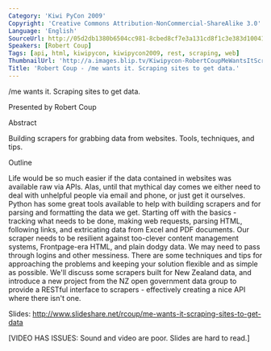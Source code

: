 ```yaml
---
Category: 'Kiwi PyCon 2009'
Copyright: 'Creative Commons Attribution-NonCommercial-ShareAlike 3.0'
Language: 'English'
SourceUrl: http://05d2db1380b6504cc981-8cbed8cf7e3a131cd8f1c3e383d10041.r93.cf2.rackcdn.com/kiwi-pycon-2009/130_robert-coup-me-wants-it-scraping-sites-to-get-data.flv
Speakers: [Robert Coup]
Tags: [api, html, kiwipycon, kiwipycon2009, rest, scraping, web]
ThumbnailUrl: 'http://a.images.blip.tv/Kiwipycon-RobertCoupMeWantsItScrapingSitesToGetData498-799.jpg'
Title: 'Robert Coup - /me wants it. Scraping sites to get data.'
---
```

/me wants it. Scraping sites to get data.

Presented by Robert Coup

Abstract

Building scrapers for grabbing data from websites. Tools, techniques, and
tips.

Outline

Life would be so much easier if the data contained in websites was available
raw via APIs. Alas, until that mythical day comes we either need to deal with
unhelpful people via email and phone, or just get it ourselves. Python has
some great tools available to help with building scrapers and for parsing and
formatting the data we get. Starting off with the basics - tracking what needs
to be done, making web requests, parsing HTML, following links, and
extricating data from Excel and PDF documents. Our scraper needs to be
resilient against too-clever content management systems, Frontpage-era HTML,
and plain dodgy data. We may need to pass through logins and other messiness.
There are some techniques and tips for approaching the problems and keeping
your solution flexible and as simple as possible. We'll discuss some scrapers
built for New Zealand data, and introduce a new project from the NZ open
government data group to provide a RESTful interface to scrapers - effectively
creating a nice API where there isn't one.

Slides: [http://www.slideshare.net/rcoup/me-wants-it-scraping-sites-to-get-
data](http://www.slideshare.net/rcoup/me-wants-it-scraping-sites-to-get-data)

[VIDEO HAS ISSUES: Sound and video are poor. Slides are hard to read.]
